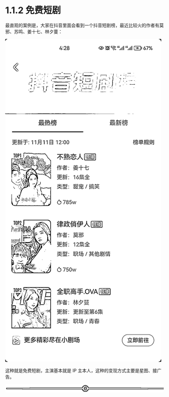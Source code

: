 # 1.1.2 免费短剧

最直观的案例是，大家在抖音里面会看到一个抖音短剧榜，最近比较火的作者有莫邪、苏鸣、姜十七、林夕蔓：

![](img/895389f9b18ea2e97581abf99e74b855.png)

这种就是免费短剧，主演基本就是 IP 主本人，这种的变现方式主要是星图、接广告。

![](img/e3f2879ffbe01683a4abd019b77011d8.png)